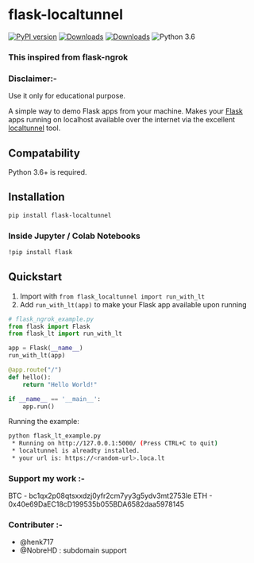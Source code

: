 # flask-localtunnel

 [![PyPI version](https://badge.fury.io/py/flask-localtunnel.svg)](https://badge.fury.io/py/flask-localtunnel)
 [![Downloads](https://pepy.tech/badge/flask-localtunnel/month)](https://pepy.tech/project/flask-localtunnel)
 [![Downloads](https://static.pepy.tech/personalized-badge/flask-localtunnel?period=total&units=international_system&left_color=green&right_color=blue&left_text=Total%20Downloads)](https://pepy.tech/project/flask-localtunnel)
 ![Python 3.6](https://img.shields.io/badge/python-3.6-yellow.svg)

### This inspired from flask-ngrok


### Disclaimer:-
Use it only for educational purpose.


A simple way to demo Flask apps from your machine.
Makes your [Flask](http://flask.pocoo.org/) apps running on localhost available
 over the internet via the excellent [localtunnel](https://github.com/localtunnel/localtunnel) tool.

## Compatability
Python 3.6+ is required.

## Installation

```bash
pip install flask-localtunnel
```
### Inside Jupyter / Colab Notebooks

```bash
!pip install flask
```

## Quickstart
1. Import with ```from flask_localtunnel import run_with_lt```
2. Add `run_with_lt(app)` to make your Flask app available upon running
```python
# flask_ngrok_example.py
from flask import Flask
from flask_lt import run_with_lt

app = Flask(__name__)
run_with_lt(app)

@app.route("/")
def hello():
    return "Hello World!"

if __name__ == '__main__':
    app.run()
```
Running the example:
```bash
python flask_lt_example.py
 * Running on http://127.0.0.1:5000/ (Press CTRL+C to quit)
 * localtunnel is alreadty installed.
 * your url is: https://<random-url>.loca.lt
```

### Support my work :-

BTC - bc1qx2p08qtsxxdzj0yfr2cm7yy3g5ydv3mt2753le
ETH - 0x40e69DaEC18cD199535b055BDA6582daa5978145

### Contributer :- 
- @henk717
- @NobreHD : subdomain support 
